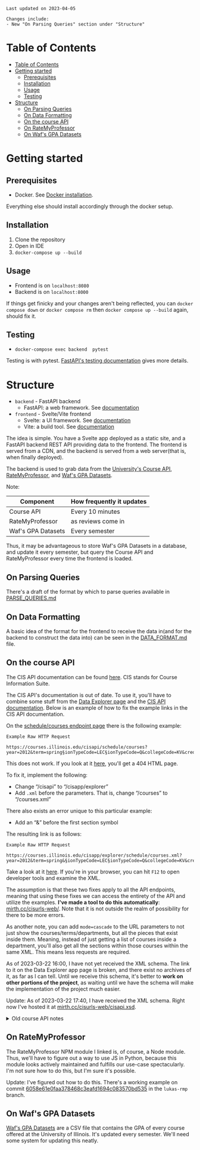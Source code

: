 ```
Last updated on 2023-04-05

Changes include:
- New "On Parsing Queries" section under "Structure"
```

# Table of Contents

- [Table of Contents](#table-of-contents)
- [Getting started](#getting-started)
  - [Prerequisites](#prerequisites)
  - [Installation](#installation)
  - [Usage](#usage)
  - [Testing](#testing)
- [Structure](#structure)
  - [On Parsing Queries](#on-parsing-queries)
  - [On Data Formatting](#on-data-formatting)
  - [On the course API](#on-the-course-api)
  - [On RateMyProfessor](#on-ratemyprofessor)
  - [On Waf's GPA Datasets](#on-wafs-gpa-datasets)

# Getting started

## Prerequisites

- Docker. See [Docker installation](https://docs.docker.com/install/).

Everything else should install accordingly through the docker setup.

## Installation

1. Clone the repository
2. Open in IDE
3. `docker-compose up --build`

## Usage

- Frontend is on `localhost:8080`
- Backend is on `localhost:8000`

If things get finicky and your changes aren't being reflected, you can `docker compose down` or `docker compose rm` then `docker compose up --build` again, should fix it.

## Testing

- `docker-compose exec backend  pytest`

Testing is with pytest. [FastAPI's testing documentation](https://fastapi.tiangolo.com/tutorial/testing/) gives more details.

# Structure

- `backend` - FastAPI backend
  - FastAPI: a web framework. See [documentation](https://fastapi.tiangolo.com/)
- `frontend` - Svelte/Vite frontend
  - Svelte: a UI framework. See [documentation](https://svelte.dev/docs)
  - Vite: a build tool. See [documentation](https://vitejs.dev/guide/)

The idea is simple. You have a Svelte app deployed as a static site, and a FastAPI backend REST API providing data to the frontend. The frontend is served from a CDN, and the backend is served from a web server(that is, when finally deployed).

The backend is used to grab data from the [University's Course API](https://courses.illinois.edu/cisdocs/api), [RateMyProfessor](https://www.npmjs.com/package/@mtucourses/rate-my-professors), and [Waf's GPA Datasets](https://github.com/wadefagen/datasets). 

Note:

| Component | How frequently it updates |
| --- | --- |
| Course API | Every 10 minutes |
| RateMyProfessor | as reviews come in |
| Waf's GPA Datasets | Every semester |

Thus, it may be advantageous to store Waf's GPA Datasets in a database, and update it every semester, but query the Course API and RateMyProfessor every time the frontend is loaded.

## On Parsing Queries
There's a draft of the format by which to parse queries available in [PARSE_QUERIES.md](PARSE_QUERIES.md)
## On Data Formatting

A basic idea of the format for the frontend to receive the data in(and for the backend to construct the data into) can be seen in the [DATA_FORMAT.md](DATA_FORMAT.md) file.

## On the course API

The CIS API documentation can be found [here](https://courses.illinois.edu/cisdocs/). CIS stands for Course Information Suite. 

The CIS API's documentation is out of date. To use it, you'll have to combine some stuff from the [Data Explorer page](https://courses.illinois.edu/cisdocs/explorer) and the [CIS API documentation](https://courses.illinois.edu/cisdocs/api). Below is an example of how to fix the example links in the CIS API documentation.

On the [schedule/courses endpoint page](https://courses.illinois.edu/cisdocs/api/GET/schedule/courses) there is the following example:

```
Example Raw HTTP Request

https://courses.illinois.edu/cisapi/schedule/courses?year=2012&term=spring§ionTypeCode=LEC§ionTypeCode=Q&collegeCode=KV&creditHours=3&subject=CHEM&sessionId=1&gened=NAT&qp=atomic+structure
```

This does not work. If you look at it [here](https://courses.illinois.edu/cisapi/schedule/courses?year=2012&term=spring§ionTypeCode=LEC§ionTypeCode=Q&collegeCode=KV&creditHours=3&subject=CHEM&sessionId=1&gened=NAT&qp=atomic+structure), you'll get a 404 HTML page. 

To fix it, implement the following:

- Change “/cisapi” to “/cisapp/explorer”
- Add `.xml` before the parameters. That is, change “/courses” to “/courses.xml”

There also exists an error unique to this particular example:

- Add an “&” before the first section symbol

The resulting link is as follows:

```
Example Raw HTTP Request

https://courses.illinois.edu/cisapp/explorer/schedule/courses.xml?year=2012&term=spring&§ionTypeCode=LEC§ionTypeCode=Q&collegeCode=KV&creditHours=3&subject=CHEM&sessionId=1&gened=NAT&qp=atomic+structure
```

Take a look at it [here](https://courses.illinois.edu/cisapp/explorer/schedule/courses.xml?year=2012&term=spring&§ionTypeCode=LEC§ionTypeCode=Q&collegeCode=KV&creditHours=3&subject=CHEM&sessionId=1&gened=NAT&qp=atomic+structure). If you're in your browser, you can hit `F12` to open developer tools and examine the XML.

The assumption is that these two fixes apply to all the API endpoints, meaning that using these fixes we can access the entirety of the API and utilize the examples. **I've made a tool to do this automatically**: [mirth.cc/cisurls-web/](https://mirth.cc/cisurls-web). Note that it is not outside the realm of possibility for there to be more errors.

As another note, you can add `mode=cascade` to the URL parameters to not just show the courses/terms/departments, but all the pieces that exist inside them. Meaning, instead of just getting a list of courses inside a department, you'll also get all the sections within those courses within the same XML. This means less requests are required.

As of 2023-03-22 16:00, I have not yet received the XML schema. The link to it on the Data Explorer app page is broken, and there exist no archives of it, as far as I can tell. Until we receive this schema, it's better to **work on other portions of the project**, as waiting until we have the schema will make the implementation of the project much easier.

Update: As of 2023-03-22 17:40, I have received the XML schema. Right now I've hosted it  at [mirth.cc/cisurls-web/cisapi.xsd](https://mirth.cc/cisurls-web/cisapi.xsd).

<details>

<summary> Old course API notes </summary>

There's a reason the course API only shows up in, like, two places on the entirety of GitHub. It's not exactly the easiest-to-use thing. Here are some things to note:

The documentation will tel you to use the `cisapi` URL. Ignore it. So, wherever you'd have `courses.illinois.edu/cisapi`, use `courses.illinois.edu` instead.

You'll have to programatically find the information you need within the XML response. The documentation is not very helpful in this regard. Use a REST client like Thunder, Postman, or Insomnia to see what the response looks like, and parse it accordingly. It may be advantageous to use a library that makes parsing XML easier.

</details>

## On RateMyProfessor
The RateMyProfessor NPM module I linked is, of course, a Node module. Thus, we'll have to figure out a way to use JS in Python, because this module looks actively maintained and fulfills our use-case spectacularly. I'm not sure how to do this, but I'm sure it's possible.

Update: I've figured out how to do this. There's a working example on commit [6058e61e0faa378468c3eafd1694c083570bd535](https://github.com/CS222-UIUC/course-warlock/commit/6058e61e0faa378468c3eafd1694c083570bd535) in the `lukas-rmp` branch.

## On Waf's GPA Datasets
[Waf's GPA Datasets](https://github.com/wadefagen/datasets/blob/master/gpa/README.md) are a CSV file that contains the GPA of every course offered at the University of Illinois. It's updated every semester. We'll need some system for updating this neatly.

